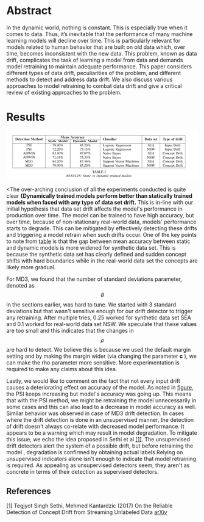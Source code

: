# Abstract

In the dynamic world, nothing is constant. This is especially true when it comes to data. 
Thus, it’s inevitable that the performance of many machine learning models will decline over time. This is particularly relevant for models related to human behavior that are built on old data which, over time, becomes inconsistent with the new data. This problem, known as data drift, complicates the task of learning a model from data and demands model retraining to maintain adequate performance. This paper considers different types of data drift, peculiarities of the problem, and different methods to detect and address data drift.  We also discuss various approaches to model retraining to combat data drift and give a critical review of existing approaches to the problem.

# Results 

![table](figs/results_table.png)

<The over-arching conclusion of all the experiments conducted is quite clear **{Dynamically trained models perform better than statically trained models when faced with any type of data set drift.** This is in-line with our initial hypothesis that data set drift affects the model's performance in production over time. The model can be trained to have high accuracy, but over time, because of non-stationary real-world data, models' performance starts to degrade. This can be mitigated by effectively detecting these drifts and triggering a model retrain when such drifts occur. 
One of the key points to note from  [table](figs/results_table.png) is that the gap between mean accuracy between static and dynamic models is more widened for synthetic data set. This is because the synthetic data set has clearly defined and sudden concept shifts with hard boundaries while in the real-world data set the concepts are likely more gradual.

For MD3, we found that the number of standard deviations parameter, denoted as $$\theta$$ in the sections earlier, was hard to tune. We started with 3 standard deviations but that wasn't sensitive enough for our drift detector to trigger any retraining. After multiple tries, 0.25 worked for synthetic data set SEA and 0.1 worked for real-world data set NSW. We speculate that these values are too small and this indicates that the changes in $$\rho$$ are hard to detect. We believe this is because we used the default margin setting and by making the margin wider (via changing the parameter **c** ), we can make the rho parameter more sensitive. More experimentation is required to make any claims about this idea.

Lastly, we would like to comment on the fact that not every input drift causes a deteriorating effect on accuracy of the model. As noted in [figure](figs/PSI_wo_intervention.png), the PSI keeps increasing but model's accuracy was going up. This means that with the PSI method, we might be retraining the model unnecessarily in some cases and this can also lead to a decrease in model accuracy as well. Similar behavior was observed in case of MD3 drift detection. In cases where the drift detection is done in an unsupervised manner, the detection of drift doesn't always co-relate with decreased model performance. It appears to be a warning which may result in model degradation. To mitigate this issue, we echo the idea proposed in Sethi et al [[1]](#1). The unsupervised drift detectors alert the system of a possible drift, but before retraining the model , degradation is confirmed by obtaining actual labels 
Relying on unsupervised indicators alone isn't enough to indicate that model retraining is required. As appealing as unsupervised detectors seem, they aren't as concrete in terms of their detection as supervised detectors.

## References
<a id="1">[1]</a> 
Tegjyot Singh Sethi, Mehmed Kantardzic (2017)
On the Reliable Detection of Concept Drift from Streaming Unlabeled Data 
[arXiv](https://arxiv.org/abs/1704.00023)
